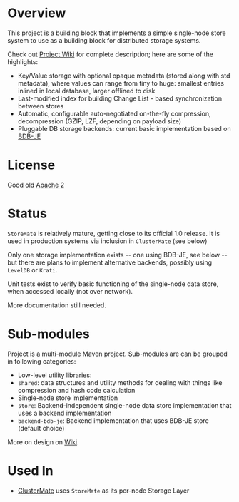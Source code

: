 # Overview

This project is a building block that implements a simple single-node store system to use as a building block for distributed storage systems.

Check out [Project Wiki](../../wiki) for complete description; here are some of the highlights:

* Key/Value storage with optional opaque metadata (stored along with std metadata), where values can range from tiny to huge: smallest entries inlined in local database, larger offlined to disk
* Last-modified index for building Change List - based synchronization between stores
* Automatic, configurable auto-negotiated on-the-fly compression, decompression (GZIP, LZF, depending on payload size)
* Pluggable DB storage backends: current basic implementation based on [BDB-JE](http://en.wikipedia.org/wiki/BerkeleyDB)

# License

Good old [Apache 2](http://www.apache.org/licenses/LICENSE-2.0.html)

# Status

`StoreMate` is relatively mature, getting close to its official 1.0 release.
It is used in production systems via inclusion in `ClusterMate` (see below)

Only one storage implementation exists -- one using BDB-JE, see below -- but there are plans to implement alternative backends, possibly using `LevelDB` or `Krati`.

Unit tests exist to verify basic functioning of the single-node data store, when accessed locally (not over network).

More documentation still needed.

# Sub-modules

Project is a multi-module Maven project.
Sub-modules are can be grouped in following categories:

* Low-level utility libraries:
 * `shared`: data structures and utility methods for dealing with things like compression and hash code calculation
* Single-node store implementation
 * `store`: Backend-independent single-node data store implementation that uses a backend implementation
 * `backend-bdb-je`: Backend implementation that uses BDB-JE store (default choice)

More on design on [Wiki](../../wiki).

# Used In

* [ClusterMate](https://github.com/cowtowncoder/ClusterMate) uses `StoreMate` as its per-node Storage Layer


